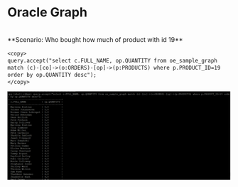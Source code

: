 
# Oracle Graph 

<br>
**Scenario: Who bought how much of product  with id 19**

````
<copy>
query.accept("select c.FULL_NAME, op.QUANTITY from oe_sample_graph match (c)-[co]->(o:ORDERS)-[op]->(p:PRODUCTS) where p.PRODUCT_ID=19 order by op.QUANTITY desc");
</copy>
````
 
![](./images/IMGG14.PNG)

 
 